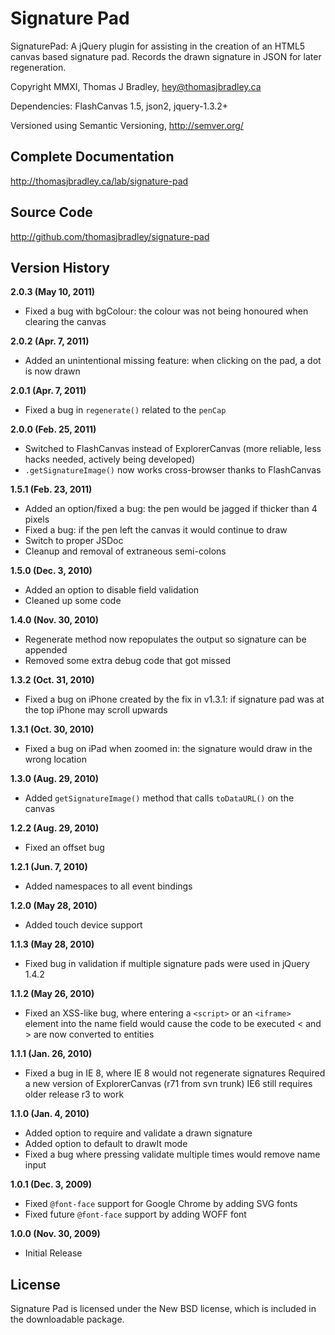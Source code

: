 Signature Pad
===

SignaturePad: A jQuery plugin for assisting in the creation of an HTML5 canvas
based signature pad. Records the drawn signature in JSON for later regeneration.

Copyright MMXI, Thomas J Bradley, <hey@thomasjbradley.ca>

Dependencies: FlashCanvas 1.5, json2, jquery-1.3.2+

Versioned using Semantic Versioning, <http://semver.org/>


Complete Documentation
---
<http://thomasjbradley.ca/lab/signature-pad>


Source Code
---
<http://github.com/thomasjbradley/signature-pad>


Version History
---
**2.0.3 (May 10, 2011)**

- Fixed a bug with bgColour: the colour was not being honoured when clearing the canvas

**2.0.2 (Apr. 7, 2011)**

- Added an unintentional missing feature: when clicking on the pad, a dot is now drawn

**2.0.1 (Apr. 7, 2011)**

- Fixed a bug in `regenerate()` related to the `penCap`

**2.0.0 (Feb. 25, 2011)**

- Switched to FlashCanvas instead of ExplorerCanvas (more reliable, less hacks needed, actively being developed)
- `.getSignatureImage()` now works cross-browser thanks to FlashCanvas

**1.5.1 (Feb. 23, 2011)**

- Added an option/fixed a bug: the pen would be jagged if thicker than 4 pixels
- Fixed a bug: if the pen left the canvas it would continue to draw
- Switch to proper JSDoc
- Cleanup and removal of extraneous semi-colons

**1.5.0 (Dec. 3, 2010)**

- Added an option to disable field validation
- Cleaned up some code

**1.4.0 (Nov. 30, 2010)**

- Regenerate method now repopulates the output so signature can be appended
- Removed some extra debug code that got missed

**1.3.2 (Oct. 31, 2010)**

- Fixed a bug on iPhone created by the fix in v1.3.1:
  if signature pad was at the top iPhone may scroll upwards

**1.3.1 (Oct. 30, 2010)**

- Fixed a bug on iPad when zoomed in:
  the signature would draw in the wrong location

**1.3.0 (Aug. 29, 2010)**

- Added `getSignatureImage()` method that calls `toDataURL()` on the canvas

**1.2.2 (Aug. 29, 2010)**

- Fixed an offset bug

**1.2.1 (Jun. 7, 2010)**

- Added namespaces to all event bindings

**1.2.0 (May 28, 2010)**

- Added touch device support

**1.1.3 (May 28, 2010)**

- Fixed bug in validation if multiple signature pads were used in jQuery 1.4.2

**1.1.2 (May 26, 2010)**

- Fixed an XSS-like bug, where entering a `<script>` or an `<iframe>` element into
  the name field would cause the code to be executed
  < and > are now converted to entities

**1.1.1 (Jan. 26, 2010)**

- Fixed a bug in IE 8, where IE 8 would not regenerate signatures
  Required a new version of ExplorerCanvas (r71 from svn trunk)
  IE6 still requires older release r3 to work

**1.1.0 (Jan. 4, 2010)**

- Added option to require and validate a drawn signature
- Added option to default to drawIt mode
- Fixed a bug where pressing validate multiple times would remove name input

**1.0.1 (Dec. 3, 2009)**

- Fixed `@font-face` support for Google Chrome by adding SVG fonts
- Fixed future `@font-face` support by adding WOFF font

**1.0.0 (Nov. 30, 2009)**

- Initial Release


License
---
Signature Pad is licensed under the New BSD license, which is included in the downloadable package.

